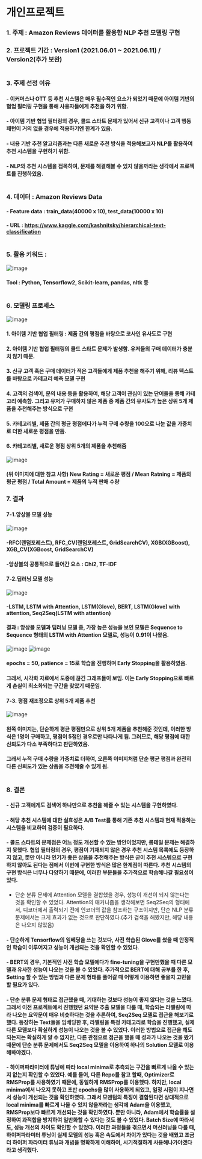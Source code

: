 # 개인프로젝트
### 1. 주제 : Amazon Reviews 데이터를 활용한 NLP 추천 모델링 구현
### 2. 프로젝트 기간 : Version1 (2021.06.01 ~ 2021.06.11) / Version2(추가 보완)
#
### 3. 주제 선정 이유 
#### - 이커머스나 OTT 등 추천 시스템은 매우 필수적인 요소가 되었기 때문에 아이템 기반의 협업 필터링 구현을 통해 사용자들에게 추천을 하기 위함.
#### - 아이템 기반 협업 필터링의 경우, 콜드 스타트 문제가 있어서 신규 고객이나 고객 행동 패턴이 거의 없을 경우에 적용하기엔 한계가 있음. 
#### - 내용 기반 추천 알고리즘과는 다른 새로운 추천 방식을 적용해보고자 NLP를 활용하여 추천 시스템을 구현하기 위함.
#### - NLP와 추천 시스템을 접목하여, 문제를 해결해볼 수 있지 않을까라는 생각에서 프로젝트를 진행하였음.
#  
### 4. 데이터 : Amazon Reviews Data 
#### - Feature data : train_data(40000 x 10), test_data(10000 x 10)
#### - URL : https://www.kaggle.com/kashnitsky/hierarchical-text-classification
#     
### 5. 활용 키워드 :
![image](https://user-images.githubusercontent.com/76590396/127207796-ca8201c5-ed94-46cc-a310-5ef56d44211d.png)
#### Tool : Python, Tensorflow2, Scikit-learn, pandas, nltk 등
#  
### 6. 모델링 프로세스
![image](https://user-images.githubusercontent.com/76590396/127205894-3caa2d24-7efa-4f1a-a343-db822b5332fa.png)


#### 1. 아이템 기반 협업 필터링 : 제품 간의 평점을 바탕으로 코사인 유사도로 구현
#### 2. 아이템 기반 협업 필터링의 콜드 스타트 문제가 발생함. 유저들의 구매 데이터가 충분치 않기 때문.
#### 3. 신규 고객 혹은 구매 데이터가 적은 고객들에게 제품 추천을 해주기 위해, 리뷰 텍스트를 바탕으로 카테고리 예측 모델 구현
#### 4. 고객의 검색어, 문의 내용 등을 활용하여, 해당 고객이 관심이 있는 단어들을 통해 카테고리 예측함. 그리고 유저가 구매하지 않은 제품 중 제품 간의 유사도가 높은 상위 5개 제품을 추천해주는 방식으로 구현
#### 5. 카테고리별, 제품 간의 평균 평점에다가 누적 구매 수량을 100으로 나눈 값을 가중치로 더한 새로운 평점을 만듬.
#### 6. 카테고리별, 새로운 평점 상위 5개의 제품을 추천해줌

![image](https://user-images.githubusercontent.com/76590396/127203202-3157dae2-5ceb-4291-beb4-e369905d253a.png)
#### (위 이미지에 대한 참고 사항) New Rating = 새로운 평점 / Mean Ratning = 제품의 평균 평점 / Total Amount = 제품의 누적 판매 수량
### 7. 결과
#### 7-1.앙상블 모델 성능
![image](https://user-images.githubusercontent.com/76590396/127200424-3ee73e96-cbba-43dd-9a3a-3b87bd2e11f7.png)
#### -RFC(랜덤포레스트), RFC_CV(랜덤포레스트, GridSearchCV), XGB(XGBoost), XGB_CV(XGBoost, GridSearchCV)
#### -앙상블의 공통적으로 들어간 요소 : Chi2, TF-IDF

#### 7-2.딥러닝 모델 성능
![image](https://user-images.githubusercontent.com/76590396/127201121-828f6530-4bad-4c39-9f47-015dc7e604a3.png)
#### -LSTM, LSTM with Attention, LSTM(Glove), BERT, LSTM(Glove) with attention, Seq2Seq(LSTM with attention)
#### 결과 : 앙상블 모델과 딥러닝 모델 중, 가장 높은 성능을 보인 모델은 Sequence to Sequence 형태의 LSTM with Attention 모델로, 성능이 0.91이 나왔음.
![image](https://user-images.githubusercontent.com/76590396/127201253-a5b87f31-6a3d-4fbf-a240-036443d45be6.png)
![image](https://user-images.githubusercontent.com/76590396/127201284-6d20849d-799e-427f-aee2-289a5bca1d1d.png)
#### epochs = 50, patience = 15로 학습을 진행하며 Early Stopping을 활용하였음.
#### 그래서, 시각화 자료에서 도중에 끊긴 그래프들이 보임. 이는 Early Stopping으로 빠르게 손실이 최소화되는 구간을 찾았기 때문임.
#### 7-3. 평점 재조정으로 상위 5개 제품 추천
![image](https://user-images.githubusercontent.com/76590396/127204318-b4b88265-6ff0-4223-aa59-77baf0f2ea7b.png)
#### 왼쪽 이미지는, 단순하게 평균 평점만으로 상위 5개 제품을 추천해준 것인데, 이러한 방식은 1명이 구매하고, 평점이 5점인 경우로만 나타나게 됨. 그러므로, 해당 평점에 대한 신뢰도가 다소 부족하다고 판단하였음.
#### 그래서 누적 구매 수량을 가중치로 더하여, 오른쪽 이미지처럼 단순 평균 평점과 완전히 다른 신뢰도가 있는 상품을 추천해줄 수 있게 됨.
#
### 8. 결론
#### - 신규 고객에게도 검색어 하나만으로 추천을 해줄 수 있는 시스템을 구현하였다.
#### - 해당 추천 시스템에 대한 실효성은 A/B Test를 통해 기존 추천 시스템과 현재 적용하는 시스템을 비교하여 검증이 필요하다.
#### - 콜드 스타트의 문제점은 어느 정도 개선할 수 있는 방안이었지만, 롱테일 문제는 해결하지 못했다. 협업 필터링의 경우, 평점이 기재되지 않은 경우 추천 시스템 목록에도 등장하지 않고, 뿐만 아니라 인기가 좋은 상품을 추천해주는 방식은 굳이 추천 시스템으로 구현하지 않아도 된다는 점에서 이번에 구현한 방식은 많은 한계점이 따른다. 추천 시스템의 구현 방식은 너무나 다양하기 때문에, 이러한 부분들을 추가적으로 학습해나갈 필요성이 있다.
- 단순 분류 문제에 Attention 모델을 결합했을 경우, 성능이 개선이 되지 않는다는 것을 확인할 수 있었다. Attention의 매커니즘을 생각해보면 Seq2Seq의 형태에서, 디코더에서 출력되기 전에 인코더의 값을 참조하는 구조이지만, 단순 NLP 분류 문제에서는 크게 효과가 없는 것으로 판단하였다.(추가 검색을 해봤지만, 해당 내용은 나오지 않았음)
#### - 단순하게 Tensorflow의 임베딩을 쓰는 것보다, 사전 학습된 Glove를 썼을 때 안정적인 학습이 이루어지고 성능이 개선되는 것을 확인할 수 있었다.
#### - BERT의 경우, 기본적인 사전 학습 모델에다가 fine-tuning을 구현만했을 때 다른 모델과 유사한 성능이 나오는 것을 볼 수 있었다. 추가적으로 BERT에 대해 공부를 한 후, Setting 할 수 있는 방법과 다른 문제 형태를 풀어갈 때 어떻게 이용하면 좋을지 고민을 할 필요가 있다.
#### - 단순 분류 문제 형태로 접근했을 때, 기대하는 것보다 성능이 좋지 않다는 것을 느꼈다. 그래서 이전 프로젝트에서 진행했던 요약문 추출 모델을 다룰 때, 학습되는 라벨링에 따라 나오는 요약문이 매우 비슷하다는 것을 추론하여, Seq2Seq 모델로 접근을 해보기로 했다. 등장하는 Text들을 임베딩한 후, 라벨링을 특정 카테고리로 학습을 진행했고, 실제 다른 모델보다 확실하게 성능이 나오는 것을 볼 수 있었다. 이러한 방법으로 접근을 해도 되는지는 확실하게 알 수 없지만, 다른 관점으로 접근을 했을 때 성과가 나오는 것을 봤기 때문에 단순 분류 문제에서도 Seq2Seq 모델을 이용하여 하나의 Solution 모델로 이용해봐야겠다.
#### - 하이퍼파라미터에 튜닝에 따라 local minima로 추측되는 구간을 빠르게 나올 수 있는지 없는지 확인할 수 있었다. 예를 들어, 다른 Repo를 참고 할때, Optimizer로 RMSProp를 사용하였기 때문에, 동일하게 RMSProp를 이용했다. 하지만, local minima에서 나오지 못하고 초반 epochs을 많이 사용하게 되었고, 일정 시점이 지나면서 성능이 개선되는 것을 확인하였다. 그래서 모멘텀의 특징이 결합된다면 상대적으로 local minima를 빠르게 나올 수 있지 않을까라는 생각에 Adam을 이용했고, RMSProp보다 빠르게 개선되는 것을 확인하였다. 뿐만 아니라, Adam에서 학습률을 설정하여 과적합을 방지하여 일반화할 수 있다는 것도 볼 수 있었다. Batch Size에 따라서도, 성능 개선의 차이도 확인할 수 있었다. 이러한 과정들을 겪으면서 머신러닝을 다룰 때, 하이퍼파라미터 튜닝이 실제 모델의 성능 혹은 속도에서 차이가 있다는 것을 배웠고 조금 더 하이퍼 파라미터 튜닝과 개념을 명확하게 이해하여, 시기적절하게 사용해나가야겠다라고 생각했다. 

